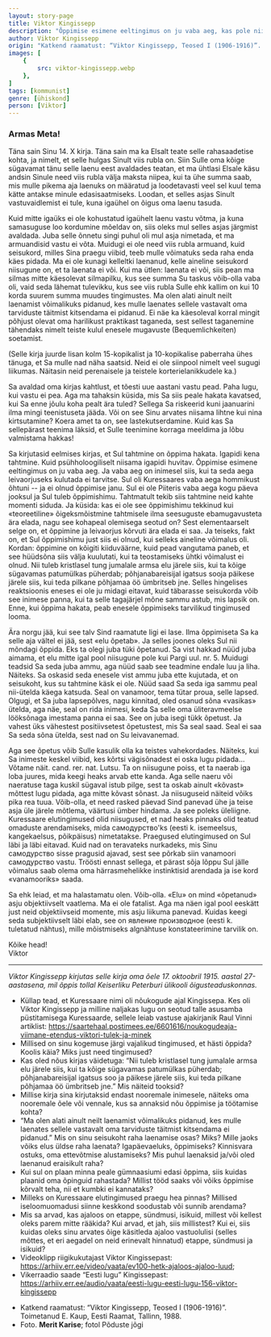 ```yaml
---
layout: story-page
title: Viktor Kingissepp
description: "Õppimise esimene eeltingimus on ju vaba aeg, kas pole nii?"
author: Viktor Kingissepp
origin: "Katkend raamatust: “Viktor Kingissepp, Teosed I (1906-1916)”. Toimetanud E. Kaup, Eesti Raamat, Tallinn, 1988."
images: [
    {
        src: viktor-kingissepp.webp
    },
]
tags: [kommunist]
genre: [ühiskond]
person: [Viktor]
---
```


<!-- # {{$doc.title}} -->


### Armas Meta!

Täna sain Sinu 14. X kirja. Täna sain ma ka Elsalt teate selle rahasaadetise kohta, ja nimelt, et selle hulgas Sinult viis rubla on. Siin Sulle oma kõige sügavamat tänu selle laenu eest avaldades teatan, et ma ühtlasi Elsale käsu andsin Sinule need viis rubla välja maksta niipea, kui ta ühe summa saab, mis mulle pikema aja laenuks on määratud ja loodetavasti veel sel kuul tema kätte antakse minule edasisaatmiseks. Loodan, et selles asjas Sinult vastuvaidlemist ei tule, kuna igaühel on õigus oma laenu tasuda.

Kuid mitte igaüks ei ole kohustatud igaühelt laenu vastu võtma, ja kuna samasuguse loo kordumine mõeldav on, siis oleks mul selles asjas järgmist avaldada. Juba selle õnnetu singi puhul oli mul asja nimetada, et ma armuandisid vastu ei võta. Muidugi ei ole need viis rubla armuand, kuid seisukord, milles Sina praegu viibid, teeb mulle võimatuks seda raha enda käes pidada. Ma ei ole kunagi kelleltki laenanud, kelle aineline seisukord niisugune on, et ta laenata ei või. Kui ma ütlen: laenata ei või, siis pean ma silmas mitte käesolevat silmapilku, kus see summa Su taskus võib-olla vaba oli, vaid seda lähemat tulevikku, kus see viis rubla Sulle ehk kallim on kui 10 korda suurem summa muudes tingimustes. Ma olen alati ainult neilt laenamist võimalikuks pidanud, kes mulle laenates sellele vastavalt oma tarviduste täitmist kitsendama ei pidanud. Ei näe ka käesoleval korral mingit põhjust olevat oma harilikust praktikast taganeda, sest sellest taganemine tähendaks nimelt teiste kulul enesele mugavuste (Bequemlichkeiten) soetamist.

(Selle kirja juurde lisan kolm 15-kopikalist ja 10-kopikalise paberraha ühes tänuga, et Sa mulle nad näha saatsid. Neid ei ole siinpool nimelt veel sugugi liikumas. Näitasin neid perenaisele ja teistele korterielanikkudele ka.)

Sa avaldad oma kirjas kahtlust, et tõesti uue aastani vastu pead. Paha lugu, kui vastu ei pea. Aga ma tahaksin küsida, mis Sa siis peale hakata kavatsed, kui Sa enne jõulu koha pealt ära tuled? Sellega Sa riskeerid kuni jaanuarini ilma mingi teenistuseta jääda. Või on see Sinu arvates niisama lihtne kui nina kirtsutamine? Koera amet ta on, see lastekutserdamine. Kuid kas Sa sellepärast teenima läksid, et Sulle teenimine korraga meeldima ja lõbu valmistama hakkas!

Sa kirjutasid eelmises kirjas, et Sul tahtmine on õppima hakata. Igapidi kena tahtmine. Kuid psühholoogiliselt niisama igapidi huvitav. Õppimise esimene eeltingimus on ju vaba aeg. Ja vaba aeg on inimesel siis, kui ta seda aega leivaorjuseks kulutada ei tarvitse. Sul oli Kuressaares vaba aega hommikust õhtuni -- ja ei olnud õppimise janu. Sul ei ole Piiteris vaba aega kogu päeva jooksul ja Sul tuleb õppimishimu. Tahtmatult tekib siis tahtmine neid kahte momenti siduda. Ja küsida: kas ei ole see õppimishimu tekkinud kui «teoreetiline» õigeksmõistmine tahtmisele ilma seesuguste ebamugavusteta ära elada, nagu see kohapeal olemisega seotud on? Sest elementaarselt selge on, et õppimine ja leivaorjus kõrvuti ära elada ei saa. Ja teiseks, fakt on, et Sul õppimishimu just siis ei olnud, kui selleks aineline võimalus oli. Kordan: õppimine on kõigiti kiiduväärne, kuid pead vangutama paneb, et see hüüdsõna siis välja kuulutati, kui ta teostamiseks ühtki võimalust ei olnud. Nii tuleb kristlasel tung jumalale armsa elu järele siis, kui ta kõige sügavamas patumülkas püherdab; põhjanabareisijal igatsus sooja päikese järele siis, kui teda pilkane põhjamaa öö ümbritseb jne. Selles hingelises reaktsioonis eneses ei ole ju midagi eitavat, kuid täbarasse seisukorda võib see inimese panna, kui ta selle tagajärjel mõne sammu astub, mis lapsik on. Enne, kui õppima hakata, peab enesele õppimiseks tarvilikud tingimused looma.

Ära norgu jää, kui see talv Sind raamatute ligi ei lase. Ilma õppimiseta Sa ka selle aja vältel ei jää, sest «elu õpetab». Ja selles joones oleks Sul nii mõndagi õppida. Eks ta olegi juba tüki õpetanud. Sa vist hakkad nüüd juba aimama, et elu mitte igal pool niisugune pole kui Pargi uul. nr. 5. Muidugi teadsid Sa seda juba ammu, aga nüüd saab see teadmine endale luu ja liha. Näiteks. Sa oskasid seda enesele vist ammu juba ette kujutada, et on seisukoht, kus su tahtmine käsk ei ole. Nüüd saad Sa seda iga sammu peal nii-ütelda käega katsuda. Seal on vanamoor, tema tütar proua, selle lapsed. Olgugi, et Sa juba lapsepõlves, nagu kinnitad, oled osanud sõna «vasikas» ütelda, aga näe, seal on rida inimesi, keda Sa selle oma üliteravmeelse lööksõnaga imestama panna ei saa. See on juba isegi tükk õpetust. Ja vahest üks vähestest positiivsetest õpetustest, mis Sa seal saad. Seal ei saa Sa seda sõna ütelda, sest nad on Su leivavanemad.

Aga see õpetus võib Sulle kasulik olla ka teistes vahekordades. Näiteks, kui Sa inimeste keskel viibid, kes kõrtsi vägisõnadest ei oska lugu pidada... Võtame näit. cand. rer. nat. Lutsu. Ta on niisugune poiss, et ta naerab iga loba juures, mida keegi heaks arvab ette kanda. Aga selle naeru või naeratuse taga kuskil sügaval istub pilge, sest ta oskab ainult «kõvast» mõttest lugu pidada, aga mitte kõvast sõnast. Ja niisuguseid näiteid võiks pika rea tuua. Võib-olla, et need rasked päevad Sind panevad ühe ja teise asja üle järele mõtlema, väärtusi ümber hindama. Ja see poleks üleliigne. Kuressaare elutingimused olid niisugused, et nad heaks pinnaks olid teatud omaduste arendamiseks, mida самодурствo'ks (eesti k. isemeelsus, kangekaelsus, põikpäisus) nimetatakse. Praegused elutingimused on Sul läbi ja läbi eitavad. Kuid nad on teravateks nurkadeks, mis Sinu самодурствo sisse pragusid ajavad, sest see põrkab siin vanamoori cамодурство vastu. Tröösti ennast sellega, et pärast sõja lõppu Sul jälle võimalus saab olema oma härrasmehelikke instinktisid arendada ja ise kord «vanamooriks» saada.

Sa ehk leiad, et ma halastamatu olen. Võib-olla. «Elu» on mind «õpetanud» asju objektiivselt vaatlema. Ma ei ole fatalist. Aga ma näen igal pool eeskätt just neid objektiivseid momente, mis asju liikuma panevad. Kuidas keegi seda subjektiivselt läbi еlab, sее оn явление производное (eesti k. tuletatud nähtus), mille mõistmiseks algnähtuse konstateerimine tarvilik on.

Kõike head! \
Viktor

<hr />

*Viktor Kingissepp kirjutas selle kirja oma õele 17. oktoobril 1915. aastal 27-aastasena, mil õppis tollal Keiserliku Peterburi ülikooli õigusteaduskonnas.*



<story-author :author="author" :origin="origin"></story-author>



<details-wrapper summary="Mis mõtted tekkisid?">

- Küllap tead, et Kuressaare nimi oli nõukogude ajal Kingissepa. Kes oli Viktor Kingissepp ja milline naljakas lugu on seotud talle asusamba püstitamisega Kuressaarde, sellele leiab vastuse ajakirjanik Raul Vinni artiklist: https://saartehaal.postimees.ee/6601616/noukogudeaja-viimane-etendus-viktori-tulek-ja-minek
- Millised on sinu kogemuse järgi vajalikud tingimused, et hästi õppida? Koolis käia? Miks just need tingimused?
- Kas oled nõus kirjas väidetuga: “Nii tuleb kristlasel tung jumalale armsa elu järele siis, kui ta kõige sügavamas patumülkas püherdab; põhjanabareisijal igatsus soo ja päikese järele siis, kui teda pilkane põhjamaa öö ümbritseb jne.” Mis näiteid tooksid?
- Millise kirja sina kirjutaksid endast nooremale inimesele, näiteks oma nooremale õele või vennale, kus sa annaksid nõu õppimise ja töötamise kohta? 
- “Ma olen alati ainult neilt laenamist võimalikuks pidanud, kes mulle laenates sellele vastavalt oma tarviduste täitmist kitsendama ei pidanud.” Mis on sinu seisukoht raha laenamise osas? Miks? Mille jaoks võiks elus üldse raha laenata? Igapäevaeluks, õppimiseks? Kinnisvara ostuks, oma ettevõtmise alustamiseks? Mis puhul laenaksid ja/või oled laenanud eraisikult raha?
- Kui sul on plaan minna peale gümnaasiumi edasi õppima, siis kuidas plaanid oma õpinguid rahastada? Millist tööd saaks või võiks õppimise kõrvalt teha, nii et kumbki ei kannataks?
- Milleks on Kuressaare elutingimused praegu hea pinnas? Millised iseloomuomadusi siinne keskkond soodustab või sunnib arendama?
- Mis sa arvad, kas ajaloos on etappe, sündmusi, isikuid, millest või kellest oleks parem mitte rääkida? Kui arvad, et jah, siis millistest? Kui ei, siis kuidas oleks sinu arvates õige käsitleda ajaloo vastuolulisi (selles mõttes, et eri aegadel on neid erinevalt hinnatud) etappe, sündmusi ja isikuid?
- Videoklipp riigikukutajast Viktor Kingissepast: https://arhiiv.err.ee/video/vaata/ev100-hetk-ajaloos-ajaloo-luud; 
- Vikerraadio saade “Eesti lugu” Kingissepast: https://arhiiv.err.ee/audio/vaata/eesti-lugu-eesti-lugu-156-viktor-kingissepp

</details-wrapper>


<details-wrapper summary="Allikad" class="text-sm" icon="icon-park-outline:document-folder">

- Katkend raamatust: “Viktor Kingissepp, Teosed I (1906-1916)”. Toimetanud E. Kaup, Eesti Raamat, Tallinn, 1988.
- Foto. **Merit Karise**; fotol Põduste jõgi

</details-wrapper>


